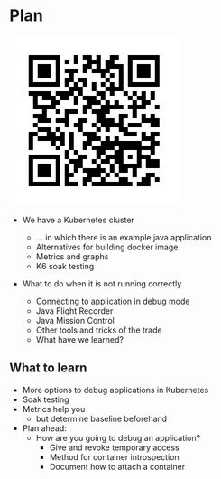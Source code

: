 # Plan

![Slides](images/qr-to-github.png)

- We have a Kubernetes cluster
    - ... in which there is an example java application
    - Alternatives for building docker image
    - Metrics and graphs
    - K6 soak testing

- What to do when it is not running correctly
    - Connecting to application in debug mode
    - Java Flight Recorder
    - Java Mission Control
    - Other tools and tricks of the trade
    - What have we learned?

## What to learn

- More options to debug applications in Kubernetes
- Soak testing
- Metrics help you
    - but determine baseline beforehand
- Plan ahead:
  - How are you going to debug an application?
    - Give and revoke temporary access
    - Method for container introspection
    - Document how to attach a container
